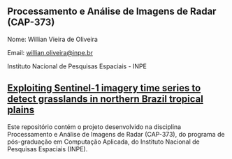 ## Processamento e Análise de Imagens de Radar (CAP-373)

Nome: Willian Vieira de Oliveira

Email: willian.oliveira@inpe.br

Instituto Nacional de Pesquisas Espaciais - INPE

## [**Exploiting Sentinel-1 imagery time series to detect grasslands in northern Brazil tropical plains**](./1DataPreparation.ipynb)

Este repositório contém o projeto desenvolvido na disciplina Processamento e Análise de Imagens de Radar (CAP-373), do programa de pós-graduação em Computação Aplicada, do Instituto Nacional de Pesquisas Espaciais (INPE).
